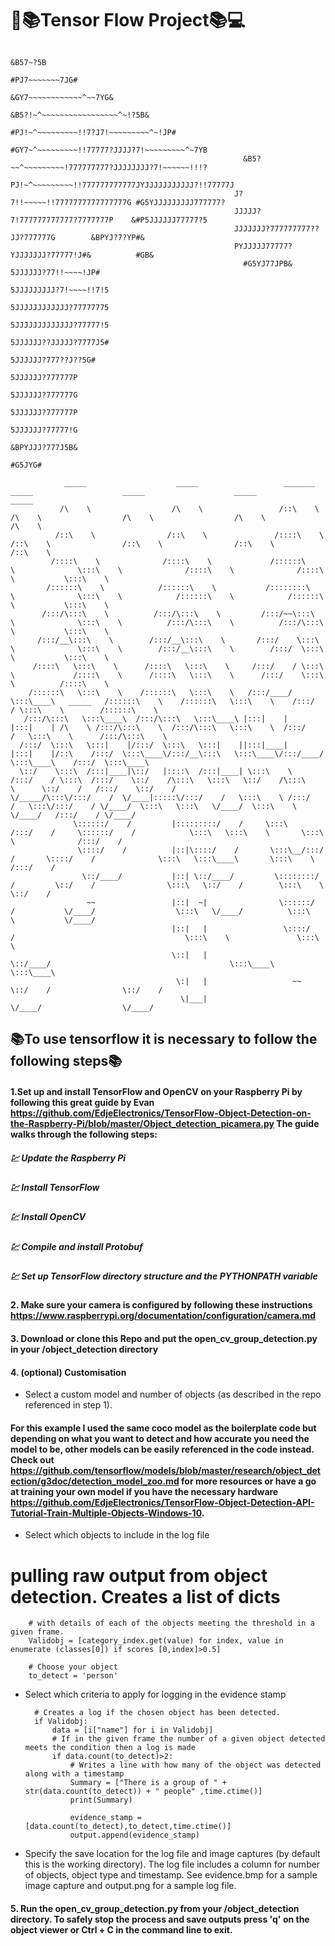 # 📡📚Tensor Flow Project📚💻



                                                                              &B57~?5B
                                                                           #PJ7~~~~~~~7JG#
                                                                       &GY7~~~~~~~~~~~~^~~7YG&
                                                                   &B5?!~^~~~~~~~~~~~~~~~~~^~!?5B&
                                                                #PJ!~^~~~~~~~~~!!7?J7!~~~~~~~~~^~!JP#
                                                            #GY7~^~~~~~~~~~!!77777?JJJJ?7!~~~~~~~~~^~7YB
                                                        &B5?~~^~~~~~~~~~!777777777?JJJJJJJJ?7!~~~~~~!!!?
                                                      PJ!~^~~~~~~~~~!!777777777777JYJJJJJJJJJJJ?!!77777J
                                                      J?7!!~~~~~!!7777777777777777G #G5YJJJJJJJJJ777777?
                                                      JJJJJ?7!777777777777?7777777P    &#P5JJJJJJ77777?5
                                                      JJJJJJJ?777777777??JJ?777777G        &BPYJ?7?YP#&
                                                      PYJJJJJ77777?YJJJJJJJ?77777!J#&          #GB&
                                                        #G5YJ77JPB& 5JJJJJJ?77!!~~~~!JP#                                                        
                                                                    5JJJJJJJJJ?7!~~~~!!7!5
                                                                    5JJJJJJJJJJJJ?77777775
                                                                    5JJJJJJJJJJJJJ?77777!5
                                                                    5JJJJJJ??JJJJJ?7777J5#
                                                                    5JJJJJJ?777??J??5G#
                                                                    5JJJJJJ?777777P
                                                                    5JJJJJJ?777777G
                                                                    5JJJJJJ?777777P
                                                                    5JJJJJJ?77777!G
                                                                    &BPYJJJ?777J5B&
                                                                        #G5JYG#
                                
                _____                    _____                   _______                   _____                    _____                    _____                _____          
               /\    \                  /\    \                 /::\    \                 /\    \                  /\    \                  /\    \              /\    \         
              /::\    \                /::\    \               /::::\    \               /::\    \                /::\    \                /::\    \            /::\    \        
             /::::\    \              /::::\    \             /::::::\    \              \:::\    \              /::::\    \              /::::\    \           \:::\    \       
            /::::::\    \            /::::::\    \           /::::::::\    \              \:::\    \            /::::::\    \            /::::::\    \           \:::\    \      
           /:::/\:::\    \          /:::/\:::\    \         /:::/~~\:::\    \              \:::\    \          /:::/\:::\    \          /:::/\:::\    \           \:::\    \     
          /:::/__\:::\    \        /:::/__\:::\    \       /:::/    \:::\    \              \:::\    \        /:::/__\:::\    \        /:::/  \:::\    \           \:::\    \    
         /::::\   \:::\    \      /::::\   \:::\    \     /:::/    / \:::\    \             /::::\    \      /::::\   \:::\    \      /:::/    \:::\    \          /::::\    \   
        /::::::\   \:::\    \    /::::::\   \:::\    \   /:::/____/   \:::\____\   _____   /::::::\    \    /::::::\   \:::\    \    /:::/    / \:::\    \        /::::::\    \  
       /:::/\:::\   \:::\____\  /:::/\:::\   \:::\____\ |:::|    |     |:::|    | /\    \ /:::/\:::\    \  /:::/\:::\   \:::\    \  /:::/    /   \:::\    \      /:::/\:::\    \ 
      /:::/  \:::\   \:::|    |/:::/  \:::\   \:::|    ||:::|____|     |:::|    |/::\    /:::/  \:::\____\/:::/__\:::\   \:::\____\/:::/____/     \:::\____\    /:::/  \:::\____\
      \::/    \:::\  /:::|____|\::/   |::::\  /:::|____| \:::\    \   /:::/    / \:::\  /:::/    \::/    /\:::\   \:::\   \::/    /\:::\    \      \::/    /   /:::/    \::/    /
    \/_____/\:::\/:::/    /  \/____|:::::\/:::/    /   \:::\    \ /:::/    /   \:::\/:::/    / \/____/  \:::\   \:::\   \/____/  \:::\    \      \/____/   /:::/    / \/____/ 
                  \::::::/    /         |:::::::::/    /     \:::\    /:::/    /     \::::::/    /            \:::\   \:::\    \       \:::\    \              /:::/    /          
                   \::::/    /          |::|\::::/    /       \:::\__/:::/    /       \::::/    /              \:::\   \:::\____\       \:::\    \            /:::/    /           
                    \::/____/           |::| \::/____/         \::::::::/    /         \::/    /                \:::\   \::/    /        \:::\    \           \::/    /            
                     ~~                 |::|  ~|                \::::::/    /           \/____/                  \:::\   \/____/          \:::\    \           \/____/             
                                        |::|   |                 \::::/    /                                      \:::\    \               \:::\    \                              
                                        \::|   |                  \::/____/                                        \:::\____\               \:::\____\                             
                                         \:|   |                   ~~                                               \::/    /                \::/    /                             
                                          \|___|                                                                     \/____/                  \/____/                              
                                                                                                                                                                            




## 📚To use tensorflow it is necessary to follow the following steps📚

#### 1.Set up and install TensorFlow and OpenCV on your Raspberry Pi by following this great guide by Evan https://github.com/EdjeElectronics/TensorFlow-Object-Detection-on-the-Raspberry-Pi/blob/master/Object_detection_picamera.py The guide walks through the following steps:

##### 💹 Update the Raspberry Pi

##### 💹 Install TensorFlow

##### 💹 Install OpenCV

##### 💹 Compile and install Protobuf

##### 💹 Set up TensorFlow directory structure and the PYTHONPATH variable

#### 2. Make sure your camera is configured by following these instructions https://www.raspberrypi.org/documentation/configuration/camera.md
#### 3. Download or clone this Repo and put the open_cv_group_detection.py in your /object_detection directory
#### 4. (optional) Customisation

- Select a custom model and number of objects (as described in the repo referenced in step 1).

#### For this example I used the same coco model as the boilerplate code but depending on what you want to detect and how accurate you need the model to be, other models can be easily referenced in the code instead. Check out https://github.com/tensorflow/models/blob/master/research/object_detection/g3doc/detection_model_zoo.md for more resources or have a go at training your own model if you have the necessary hardware https://github.com/EdjeElectronics/TensorFlow-Object-Detection-API-Tutorial-Train-Multiple-Objects-Windows-10.

- Select which objects to include in the log file
 # pulling raw output from object detection. Creates a list of dicts 
 
        # with details of each of the objects meeting the threshold in a given frame.
        Validobj = [category_index.get(value) for index, value in enumerate (classes[0]) if scores [0,index]>0.5]
        
        # Choose your object
        to_detect = 'person' 
        
- Select which criteria to apply for logging in the evidence stamp

        # Creates a log if the chosen object has been detected.
        if Validobj:
            data = [i["name"] for i in Validobj]
            # If in the given frame the number of a given object detected meets the condition then a log is made   
            if data.count(to_detect)>2:
                # Writes a line with how many of the object was detected along with a timestamp
                Summary = ["There is a group of " + str(data.count(to_detect)) + " people" ,time.ctime()]
                print(Summary)
                
                evidence_stamp = [data.count(to_detect),to_detect,time.ctime()]
                output.append(evidence_stamp)
                
- Specify the save location for the log file and image captures (by default this is the working directory). The log file includes a column for number of objects, object type and timestamp. See evidence.bmp for a sample image capture and output.png for a sample log file.

#### 5. Run the open_cv_group_detection.py from your /object_detection directory. To safely stop the process and save outputs press 'q' on the object viewer or Ctrl + C in the command line to exit.

